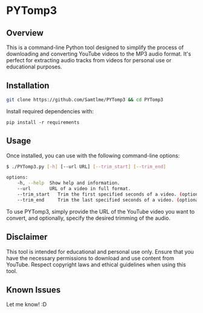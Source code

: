 # PYTomp3

## Overview
This is a command-line Python tool designed to simplify the process of downloading and converting YouTube videos to the MP3 audio format. It's perfect for extracting audio tracks from videos for personal use or educational purposes.

## Installation
```bash
git clone https://github.com/Samtlme/PYTomp3 && cd PYTomp3
```
Install required dependencies with:
```
pip install -r requirements
```

## Usage
Once installed, you can use with the following command-line options:
```bash
$ ./PYTomp3.py [-h] [--url URL] [--trim_start] [--trim_end]

options:
    -h, --help  Show help and information.
    --url       URL of a video in full format.
    --trim_start   Trim the first specified seconds of a video. (optional)
    --trim_end     Trim the last specified seconds of a video. (optional)
```
To use PYTomp3, simply provide the URL of the YouTube video you want to convert, and optionally, specify the desired trimming of the audio.

## Disclaimer
This tool is intended for educational and personal use only. Ensure that you have the necessary permissions to download and use content from YouTube. Respect copyright laws and ethical guidelines when using this tool.

## Known Issues
Let me know! :D
